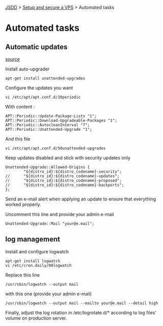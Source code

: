 [JSDD](../README.md) &gt; [Setup and secure a VPS](server-security.md) &gt; Automated tasks

# Automated tasks

## Automatic updates

[source](http://plusbryan.com/my-first-5-minutes-on-a-server-or-essential-security-for-linux-servers)

Install auto-upgrader

```
apt-get install unattended-upgrades
```

Configure the updates you want

```
vi /etc/apt/apt.conf.d/10periodic
```

With content :

```content
APT::Periodic::Update-Package-Lists "1";
APT::Periodic::Download-Upgradeable-Packages "1";
APT::Periodic::AutocleanInterval "7";
APT::Periodic::Unattended-Upgrade "1";
```

And this file

```
vi /etc/apt/apt.conf.d/50unattended-upgrades
```

Keep updates disabled and stick with security updates only

```content
Unattended-Upgrade::Allowed-Origins {
        "${distro_id}:${distro_codename}-security";
//      "${distro_id}:${distro_codename}-updates";
//      "${distro_id}:${distro_codename}-proposed";
//      "${distro_id}:${distro_codename}-backports";
};
```

Send an e-mail alert when applying an update to ensure that everything worked properly.

Uncomment this line and provide your admin e-mail

```content
Unattended-Upgrade::Mail "your@e.mail";
```


## log management

Install and configure logwatch

```
apt-get install logwatch
vi /etc/cron.daily/00logwatch
```

Replace this line

```content
/usr/sbin/logwatch --output mail
```

with this one (provide your admin e-mail)

```content
/usr/sbin/logwatch --output mail --mailto your@e.mail --detail high
```

Finally, adjust the log rotation in /etc/logrotate.d/* according to log files' volume on production server.
